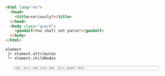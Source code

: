 ```html
<html lang="en">
  <head>
    <title>seriously?</title>
  </head>
  <body class="guard">
    <gandalf>You shall not parse!</gandalf>
  </body>
</html>
```

```
element
 ├─ element.attributes
 └─ element.childNodes
```

<div
  class="fragment fade-in"
  style="
    display: block;
    position: relative;
    width: 90%;
    margin: 20px auto;
    text-align: left;
    font-size: 0.55em;
    font-family: monospace;
    line-height: 1.2em;
    word-wrap: break-word;
    box-shadow: 0px 0px 6px rgba(0, 0, 0, 0.3);
  "
><code class="hljs stylus" style="padding: 5px;"><span class="hljs-selector-tag">html</span>, <span class="hljs-selector-class">.attrs</span>, head, title, <span class="hljs-selector-tag">body</span>, <span class="hljs-selector-class">.attrs</span>, gandalf, <span class="hljs-selector-id">#text</span>
</code></div>